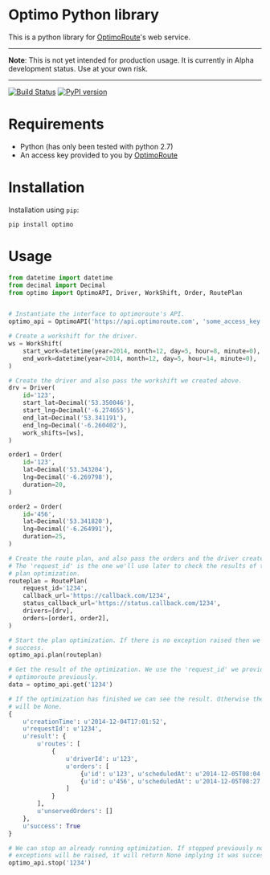 # Optimo Python library

This is a python library for [OptimoRoute][optimoroute.com]'s web service.

---

**Note**: This is not yet intended for production usage. It is currently in Alpha development status. Use at your own risk.

---

[![Build Status](https://travis-ci.org/fieldaware/optimoroute.svg?branch=master)](https://travis-ci.org/fieldaware/optimoroute)
[![PyPI version](https://badge.fury.io/py/optimo.svg)](http://badge.fury.io/py/optimo)

# Requirements

* Python (has only been tested with python 2.7)
* An access key provided to you by [OptimoRoute][optimoroute.com]

# Installation

Installation using `pip`:

    pip install optimo

# Usage

```python
from datetime import datetime
from decimal import Decimal
from optimo import OptimoAPI, Driver, WorkShift, Order, RoutePlan


# Instantiate the interface to optimoroute's API.
optimo_api = OptimoAPI('https://api.optimoroute.com', 'some_access_key')

# Create a workshift for the driver.
ws = WorkShift(
    start_work=datetime(year=2014, month=12, day=5, hour=8, minute=0),
    end_work=datetime(year=2014, month=12, day=5, hour=14, minute=0),
)

# Create the driver and also pass the workshift we created above.
drv = Driver(
    id='123',
    start_lat=Decimal('53.350046'),
    start_lng=Decimal('-6.274655'),
    end_lat=Decimal('53.341191'),
    end_lng=Decimal('-6.260402'),
    work_shifts=[ws],
)

order1 = Order(
    id='123',
    lat=Decimal('53.343204'),
    lng=Decimal('-6.269798'),
    duration=20,
)

order2 = Order(
    id='456',
    lat=Decimal('53.341820'),
    lng=Decimal('-6.264991'),
    duration=25,
)

# Create the route plan, and also pass the orders and the driver created above.
# The 'request_id' is the one we'll use later to check the results of the
# plan optimization.
routeplan = RoutePlan(
    request_id='1234',
    callback_url='https://callback.com/1234',
    status_callback_url='https://status.callback.com/1234',
    drivers=[drv],
    orders=[order1, order2],
)

# Start the plan optimization. If there is no exception raised then we assume
# success.
optimo_api.plan(routeplan)

# Get the result of the optimization. We use the 'request_id' we provided to
# optimoroute previously.
data = optimo_api.get('1234')

# If the optimization has finished we can see the result. Otherwise the data
# will be None.
{
    u'creationTime': u'2014-12-04T17:01:52',
    u'requestId': u'1234',
    u'result': {
        u'routes': [
            {
                u'driverId': u'123',
                u'orders': [
                    {u'id': u'123', u'scheduledAt': u'2014-12-05T08:04'},
                    {u'id': u'456', u'scheduledAt': u'2014-12-05T08:27'}
                ]
            }
        ],
        u'unservedOrders': []
    },
    u'success': True
}

# We can stop an already running optimization. If stopped previously no
# exceptions will be raised, it will return None implying it was successful.
optimo_api.stop('1234')
```


[optimoroute.com]: http://optimoroute.com
